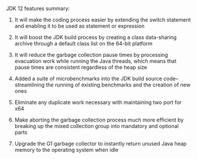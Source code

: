 JDK 12 features summary:

1. It will make the coding process easier by extending the switch statement and enabling it to be used as statement or expression

2. It will boost the JDK build process by creating a class data-sharing archive through a default class list on the 64-bit platform

3. It will reduce the garbage collection pause times by processing evacuation work while running the Java threads, which means that pause times are consistent regardless of the heap size

4. Added a suite of microbenchmarks into the JDK build source code–streamlining the running of existing benchmarks and the creation of new ones

5. Eliminate any duplicate work necessary with maintaining two port for x64

6. Make aborting the garbage collection process much more efficient by breaking up the mixed collection group into mandatory and optional parts

7. Upgrade the G1 garbage collector to instantly return unused Java heap memory to the operating system when idle